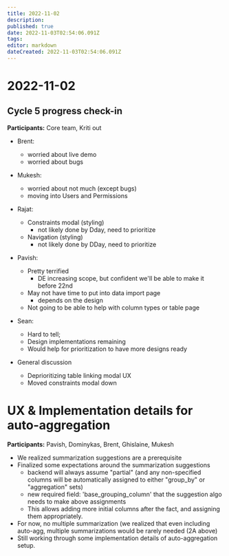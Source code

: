 ```yaml
---
title: 2022-11-02
description: 
published: true
date: 2022-11-03T02:54:06.091Z
tags: 
editor: markdown
dateCreated: 2022-11-03T02:54:06.091Z
---
```


# 2022-11-02

## Cycle 5 progress check-in

**Participants:** Core team, Kriti out

- Brent:
  - worried about live demo
  - worried about bugs

- Mukesh:
  - worried about not much (except bugs)
  - moving into Users and Permissions

- Rajat:
  - Constraints modal (styling)
      - not likely done by Dday, need to prioritize
  - Navigation (styling)
      - not likely done by DDay, need to prioritize

- Pavish:
  - Pretty terrified
      - DE increasing scope, but confident we'll be able to make it before 22nd
  - May not have time to put into data import page
      - depends on the design
  - Not going to be able to help with column types or table page

- Sean:
  - Hard to tell;
  - Design implementations remaining
  - Would help for prioritization to have more designs ready


- General discussion
  - Deprioritizing table linking modal UX
  - Moved constraints modal down

# UX & Implementation details for auto-aggregation

**Participants:** Pavish, Dominykas, Brent, Ghislaine, Mukesh

- We realized summarization suggestions are a prerequisite
- Finalized some expectations around the summarization suggestions
  - backend will always assume "partial" (and any non-specified columns will be automatically assigned to either "group_by" or "aggregation" sets)
  - new required field: 'base_grouping_column' that the suggestion algo needs to make above assignments
  - This allows adding more initial columns after the fact, and assigning them appropriately.
- For now, no multiple summarization (we realized that even including auto-agg, multiple summarizations would be rarely needed (2A above)
- Still working through some implementation details of auto-aggregation setup.
